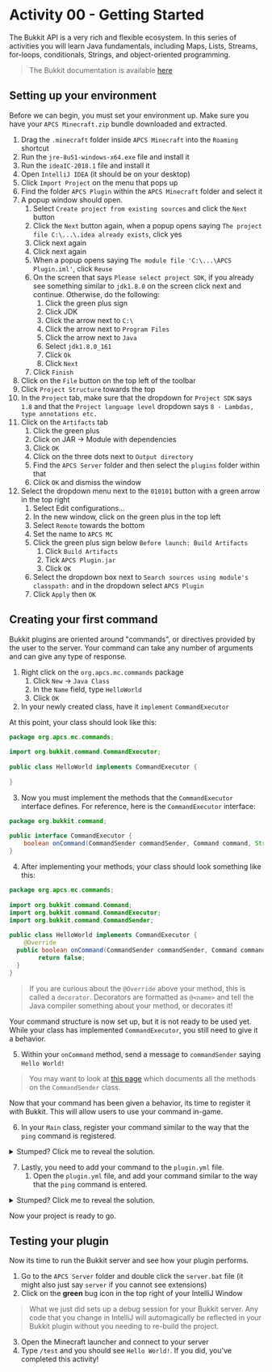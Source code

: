 
# Activity 00 - Getting Started
The Bukkit API is a very rich and flexible ecosystem. In this series of activities you will learn Java fundamentals, including Maps, Lists, Streams, for-loops, conditionals, Strings, and object-oriented programming.

> The Bukkit documentation is available [here](https://hub.spigotmc.org/javadocs/spigot/overview-summary.html)

## Setting up your environment
Before we can begin, you must set your environment up. Make sure you have your `APCS Minecraft.zip` bundle downloaded and extracted.

1. Drag the `.minecraft` folder inside `APCS Minecraft` into the `Roaming` shortcut
2. Run the `jre-8u51-windows-x64.exe` file and install it
3. Run the `ideaIC-2018.1` file and install it
4. Open `IntelliJ IDEA` (it should be on your desktop)
5. Click `Import Project` on the menu that pops up
6. Find the folder `APCS Plugin` within the `APCS Minecraft` folder and select it
7. A popup window should open.
	1. Select `Create project from existing sources` and click the `Next` button
	2. Click the `Next` button again, when a popup opens saying `The project file C:\...\.idea already exists`, click yes
	3. Click next again
	4. Click next again
	5. When a popup opens saying `The module file 'C:\...\APCS Plugin.iml'`, click `Reuse`
	6. On the screen that says `Please select project SDK`, if you already see something similar to `jdk1.8.0` on the screen click next and continue. Otherwise, do the following:
		1. Click the green plus sign
		2. Click JDK
		3. Click the arrow next to `C:\`
		4. Click the arrow next to `Program Files`
		5. Click the arrow next to `Java`
		6. Select `jdk1.8.0_161`
		7. Click `Ok`
		8. Click `Next`
	7. Click `Finish`
8. Click on the `File` button on the top left of the toolbar
9. Click `Project Structure` towards the top
10. In the `Project` tab, make sure that the dropdown for `Project SDK` says `1.8` and that the `Project language level` dropdown says `8 - Lambdas, type annotations etc.`
11. Click on the `Artifacts` tab
	1. Click the green plus
	2. Click on JAR -> Module with dependencies
	3. Click `OK`
	4. Click on the three dots next to `Output directory`
	5. Find the `APCS Server` folder and then select the `plugins` folder within that
	6. Click `OK` and dismiss the window
12. Select the dropdown menu next to the `010101` button with a green arrow in the top right
	1. Select Edit configurations...
	2. In the new window, click on the green plus in the top left
	3. Select `Remote` towards the bottom
	4. Set the name to `APCS MC`
	5. Click the green plus sign below `Before launch: Build Artifacts`
		1. Click `Build Artifacts`
		2. Tick `APCS Plugin.jar`
		3. Click `OK`
	6. Select the dropdown box next to `Search sources using module's classpath:` and in the dropdown select `APCS Plugin`
	7. Click `Apply` then `OK`

## Creating your first command
Bukkit plugins are oriented around "commands", or directives provided by the user to the server. Your command can take any number of arguments and can give any type of response.

1. Right click on the `org.apcs.mc.commands` package
	1. Click `New` -> `Java Class`
	2. In the `Name` field, type `HelloWorld`
	3. Click `OK`
2. In your newly created class, have it `implement` `CommandExecutor`

At this point, your class should look like this:

```java
package org.apcs.mc.commands;  
  
import org.bukkit.command.CommandExecutor;  
  
public class HelloWorld implements CommandExecutor {
  
}
```

3. Now you must implement the methods that the `CommandExecutor` interface defines. For reference, here is the `CommandExecutor` interface:

```java
package org.bukkit.command;  
  
public interface CommandExecutor {  
    boolean onCommand(CommandSender commandSender, Command command, String label, String[] args);  
}
```

4. After implementing your methods, your class should look something like this:

```java
package org.apcs.mc.commands;  
  
import org.bukkit.command.Command;  
import org.bukkit.command.CommandExecutor;  
import org.bukkit.command.CommandSender;  
  
public class HelloWorld implements CommandExecutor {  
    @Override  
  public boolean onCommand(CommandSender commandSender, Command command, String label, String[] strings) {  
        return false;  
  }  
}
```

> If you are curious about the `@Override` above your method, this is called a `decorator`. Decorators are formatted as `@<name>` and tell the Java compiler something about your method, or decorates it!

Your command structure is now set up, but it is not ready to be used yet. While your class has implemented `CommandExecutor`, you still need to give it a behavior.

5. Within your `onCommand` method, send a message to `commandSender` saying `Hello World!`

> You may want to look at [this page](https://hub.spigotmc.org/javadocs/spigot/org/bukkit/command/CommandSender.html) which documents all the methods on the `CommandSender` class.

Now that your command has been given a behavior, its time to register it with Bukkit. This will allow users to use your command in-game.

6. In your `Main` class, register your command similar to the way that the `ping` command is registered.

<details> 
  <summary>Stumped? Click me to reveal the solution.</summary>
  
  ```java
  this.getCommand("test").setExecutor(new HelloWorld());
  ```
</details>


7. Lastly, you need to add your command to the `plugin.yml` file.
	1. Open the `plugin.yml` file, and add your command similar to the way that the `ping` command is entered.


<details> 
  <summary>Stumped? Click me to reveal the solution.</summary>
  
  ```yml
test:  
	description: Hello world!  
	usage: "Usage: /test"
  ```
</details>


Now your project is ready to go.

## Testing your plugin
Now its time to run the Bukkit server and see how your plugin performs.

1. Go to the `APCS Server` folder and double click the `server.bat` file (it might also just say `server` if you cannot see extensions)
2. Click on the **green** bug icon in the top right of your IntelliJ Window

> What we just did sets up a debug session for your Bukkit server. Any code that you change in IntelliJ will automagically be reflected in your Bukkit plugin without you needing to re-build the project.

3. Open the Minecraft launcher and connect to your server
4. Type `/test` and you should see `Hello World!`. If you did, you've completed this activity!
